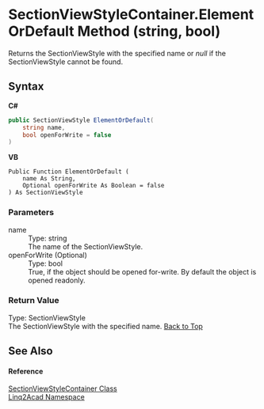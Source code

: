 # SectionViewStyleContainer.ElementOrDefault Method (string, bool)
 

Returns the SectionViewStyle with the specified name or <i>null</i> if the SectionViewStyle cannot be found.

## Syntax

**C#**<br />
``` C#
public SectionViewStyle ElementOrDefault(
	string name,
	bool openForWrite = false
)
```

**VB**<br />
``` VB
Public Function ElementOrDefault ( 
	name As String,
	Optional openForWrite As Boolean = false
) As SectionViewStyle
```


### Parameters
<dl><dt>name</dt><dd>Type: string<br />The name of the SectionViewStyle.</dd><dt>openForWrite (Optional)</dt><dd>Type: bool<br />True, if the object should be opened for-write. By default the object is opened readonly.</dd></dl>

### Return Value
Type: SectionViewStyle<br />The SectionViewStyle with the specified name.
<a href="#SectionViewStyleContainerElementOrDefault-Method-string-bool">Back to Top</a>

## See Also


#### Reference
<a href="T_Linq2Acad_SectionViewStyleContainer.md#SectionViewStyleContainer-Class">SectionViewStyleContainer Class</a><br /><a href="N_Linq2Acad.md#Linq2Acad-Namespace">Linq2Acad Namespace</a><br />
